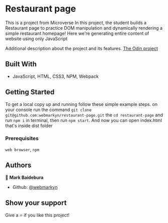 # Restaurant page

This is a project from Microverse
In this project, the student builds a Restaurant page to practice DOM manipulation and dynamically rendering a simple restaurant homepage! Here we're generating entire content of website using only JavaScript

Additional description about the project and its features.
[The Odin project](https://www.theodinproject.com/courses/javascript/lessons/restaurant-page)

## Built With

- JavaScript, HTML, CSS3, NPM, Webpack

## Getting Started


To get a local copy up and running follow these simple example steps.
on your console run the command `git clone git@github.com:webmarkyn/restaurant-page.git`
the `cd restaurant-page` and run `npm i` in terminal, then run `npm start`. And now you can open 
index.html that's inside dist folder

### Prerequisites
`web browser`,
`npm`

## Authors

👤 **Mark Baidebura**

- Github: [@webmarkyn](https://github.com/webmarkyn)

## Show your support

Give a ⭐️ if you like this project!
